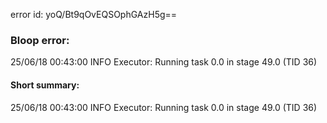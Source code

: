 error id: yoQ/Bt9qOvEQSOphGAzH5g==
### Bloop error:

25/06/18 00:43:00 INFO Executor: Running task 0.0 in stage 49.0 (TID 36)
#### Short summary: 

25/06/18 00:43:00 INFO Executor: Running task 0.0 in stage 49.0 (TID 36)